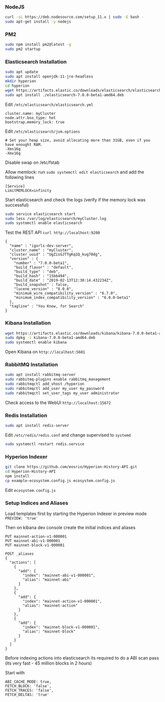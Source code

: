 ### NodeJS

```bash
curl -sL https://deb.nodesource.com/setup_11.x | sudo -E bash -
sudo apt-get install -y nodejs
```

### PM2

```bash
sudo npm install pm2@latest -g
sudo pm2 startup
```

### Elasticsearch Installation

```bash
sudo apt update
sudo apt install openjdk-11-jre-headless
mkdir hyperion
cd hyperion
wget https://artifacts.elastic.co/downloads/elasticsearch/elasticsearch-7.0.0-beta1-amd64.deb
sudo apt install ./elasticsearch-7.0.0-beta1-amd64.deb
```

Edit `/etc/elasticsearch/elasticsearch.yml`

```
cluster.name: myCluster
node.attr.box_type: hot
bootstrap.memory_lock: true
```

Edit `/etc/elasticsearch/jvm.options`
```
# Set your heap size, avoid allocating more than 31GB, even if you have enought RAM.
-Xms16g
-Xmx16g
```

Disable swap on /etc/fstab

Allow memlock:
run `sudo systemctl edit elasticsearch` and add the following lines


```
[Service]
LimitMEMLOCK=infinity
```

Start elasticsearch and check the logs (verify if the memory lock was successful)

```bash
sudo service elasticsearch start
sudo less /var/log/elasticsearch/myCluster.log
sudo systemctl enable elasticsearch
```

Test the REST API `curl http://localhost:9200`

```
{
  "name" : "igorls-dev-server",
  "cluster_name" : "myCluster",
  "cluster_uuid" : "UgZisGJTTgKq1Q_kug70dg",
  "version" : {
    "number" : "7.0.0-beta1",
    "build_flavor" : "default",
    "build_type" : "deb",
    "build_hash" : "15bb494",
    "build_date" : "2019-02-13T12:30:14.432234Z",
    "build_snapshot" : false,
    "lucene_version" : "8.0.0",
    "minimum_wire_compatibility_version" : "6.7.0",
    "minimum_index_compatibility_version" : "6.0.0-beta1"
  },
  "tagline" : "You Know, for Search"
}
```

### Kibana Installation

```bash
wget https://artifacts.elastic.co/downloads/kibana/kibana-7.0.0-beta1-amd64.deb
sudo dpkg -i kibana-7.0.0-beta1-amd64.deb
sudo systemctl enable kibana
```

Open Kibana on `http://localhost:5601`

### RabbitMQ Installation

```bash
sudo apt install rabbitmq-server
sudo rabbitmq-plugins enable rabbitmq_management
sudo rabbitmqctl add_vhost /hyperion
sudo rabbitmqctl add_user my_user my_password
sudo rabbitmqctl set_user_tags my_user administrator
```

Check access to the WebUI `http://localhost:15672`

### Redis Installation

```bash
sudo apt install redis-server
```

Edit `/etc/redis/redis.conf` and change supervised to `systemd`

```bash
sudo systemctl restart redis.service
```

### Hyperion Indexer

```bash
git clone https://github.com/eosrio/Hyperion-History-API.git
cd Hyperion-History-API
npm install
cp example-ecosystem.config.js ecosystem.config.js
```

Edit `ecosystem.config.js`


### Setup Indices and Aliases

Load templates first by starting the Hyperion Indexer in preview mode `PREVIEW: 'true'`

Then on kibana dev console create the initial indices and aliases
```
PUT mainnet-action-v1-000001
PUT mainnet-abi-v1-000001
PUT mainnet-block-v1-000001

POST _aliases
{
  "actions": [
    {
      "add": {
        "index": "mainnet-abi-v1-000001",
        "alias": "mainnet-abi"
      }
    },
    {
      "add": {
        "index": "mainnet-action-v1-000001",
        "alias": "mainnet-action"
      }
    },
    {
      "add": {
        "index": "mainnet-block-v1-000001",
        "alias": "mainnet-block"
      }
    }
  ]
}
```

Before indexing actions into elasticsearch its required to do a ABI scan pass (its very fast - 45 million blocks in 2 hours)

Start with
```
ABI_CACHE_MODE: true,
FETCH_BLOCK: 'false',
FETCH_TRACES: 'false',
FETCH_DELTAS: 'true'
```

